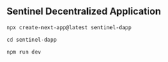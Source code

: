 ## Sentinel Decentralized Application

```
npx create-next-app@latest sentinel-dapp

cd sentinel-dapp

npm run dev
```
